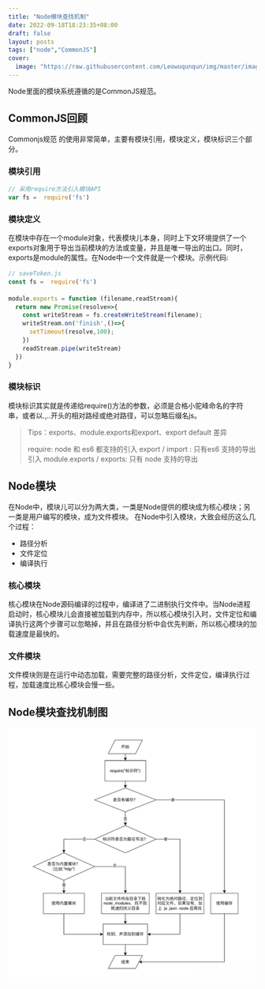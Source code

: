 ```yaml
---
title: "Node模块查找机制"
date: 2022-09-18T18:23:35+08:00
draft: false
layout: posts
tags: ["node","CommonJS"]
cover: 
  image: "https://raw.githubusercontent.com/Leowuqunqun/img/master/image485cee19-21b5-415b-b568-4708a4246f47.png"
---
```




Node里面的模块系统遵循的是CommonJS规范。

## CommonJS回顾
Commonjs规范 的使用非常简单，主要有模块引用，模块定义，模块标识三个部分。
### 模块引用
```javascript
// 采用require方法引入模块API
var fs =  require('fs')
```
### 模块定义
在模块中存在一个module对象，代表模块儿本身，同时上下文环境提供了一个exports对象用于导出当前模块的方法或变量，并且是唯一导出的出口。同时，exports是module的属性。在Node中一个文件就是一个模块。示例代码:
```javascript
// saveToken.js
const fs =  require('fs')

module.exports = function (filename,readStream){
  return new Promise(resolve=>{
    const writeStream = fs.createWriteStream(filename);
    writeStream.on('finish',()=>{
      setTimeout(resolve,100);
    })
    readStream.pipe(writeStream)
  })
}

```
### 模块标识
模块标识其实就是传递给require()方法的参数，必须是合格小驼峰命名的字符串，或者以.,..开头的相对路经或绝对路径，可以忽略后缀名js。

> Tips：exports、module.exports和export、export default 差异
>
> require: node 和 es6 都支持的引入
> export / import : 只有es6 支持的导出引入
> module.exports / exports: 只有 node 支持的导出

## Node模块
在Node中，模块儿可以分为两大类，一类是Node提供的模块成为核心模块；另一类是用户编写的模块，成为文件模块。
在Node中引入模块，大致会经历这么几个过程：

- 路径分析
- 文件定位
- 编译执行
### 核心模块
核心模块在Node源码编译的过程中，编译进了二进制执行文件中。当Node进程启动时，核心模块儿会直接被加载到内存中，所以核心模块引入时，文件定位和编译执行这两个步骤可以忽略掉，并且在路径分析中会优先判断，所以核心模块的加载速度是最快的。
### 文件模块
文件模块则是在运行中动态加载，需要完整的路径分析，文件定位，编译执行过程，加载速度比核心模块会慢一些。

## Node模块查找机制图
![485cee19-21b5-415b-b568-4708a4246f47](https://raw.githubusercontent.com/Leowuqunqun/img/master/image485cee19-21b5-415b-b568-4708a4246f47.png)
